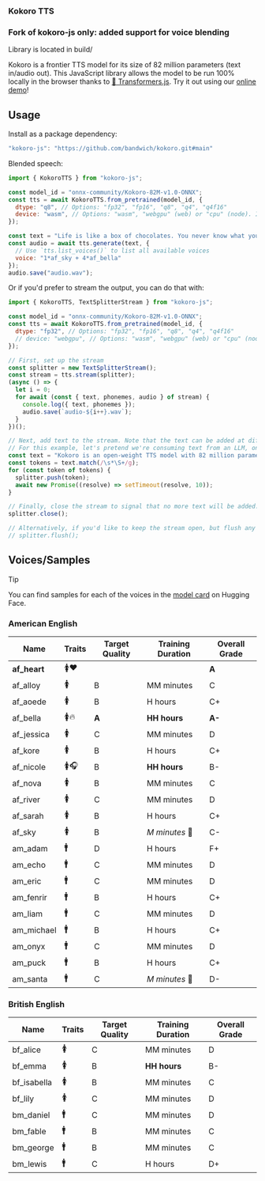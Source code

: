 ### Kokoro TTS

### Fork of kokoro-js only: added support for voice blending
Library is located in build/

Kokoro is a frontier TTS model for its size of 82 million parameters (text in/audio out). This JavaScript library allows the model to be run 100% locally in the browser thanks to [🤗 Transformers.js](https://huggingface.co/docs/transformers.js). Try it out using our [online demo](https://huggingface.co/spaces/webml-community/kokoro-webgpu)!

## Usage

Install as a package dependency:

```js
"kokoro-js": "https://github.com/bandwich/kokoro.git#main"
```

Blended speech:

```js
import { KokoroTTS } from "kokoro-js";

const model_id = "onnx-community/Kokoro-82M-v1.0-ONNX";
const tts = await KokoroTTS.from_pretrained(model_id, {
  dtype: "q8", // Options: "fp32", "fp16", "q8", "q4", "q4f16"
  device: "wasm", // Options: "wasm", "webgpu" (web) or "cpu" (node). If using "webgpu", we recommend using dtype="fp32".
});

const text = "Life is like a box of chocolates. You never know what you're gonna get.";
const audio = await tts.generate(text, {
  // Use `tts.list_voices()` to list all available voices
  voice: "1*af_sky + 4*af_bella"
});
audio.save("audio.wav");
```

Or if you'd prefer to stream the output, you can do that with:

```js
import { KokoroTTS, TextSplitterStream } from "kokoro-js";

const model_id = "onnx-community/Kokoro-82M-v1.0-ONNX";
const tts = await KokoroTTS.from_pretrained(model_id, {
  dtype: "fp32", // Options: "fp32", "fp16", "q8", "q4", "q4f16"
  // device: "webgpu", // Options: "wasm", "webgpu" (web) or "cpu" (node).
});

// First, set up the stream
const splitter = new TextSplitterStream();
const stream = tts.stream(splitter);
(async () => {
  let i = 0;
  for await (const { text, phonemes, audio } of stream) {
    console.log({ text, phonemes });
    audio.save(`audio-${i++}.wav`);
  }
})();

// Next, add text to the stream. Note that the text can be added at different times.
// For this example, let's pretend we're consuming text from an LLM, one word at a time.
const text = "Kokoro is an open-weight TTS model with 82 million parameters. Despite its lightweight architecture, it delivers comparable quality to larger models while being significantly faster and more cost-efficient. With Apache-licensed weights, Kokoro can be deployed anywhere from production environments to personal projects. It can even run 100% locally in your browser, powered by Transformers.js!";
const tokens = text.match(/\s*\S+/g);
for (const token of tokens) {
  splitter.push(token);
  await new Promise((resolve) => setTimeout(resolve, 10));
}

// Finally, close the stream to signal that no more text will be added.
splitter.close();

// Alternatively, if you'd like to keep the stream open, but flush any remaining text, you can use the `flush` method.
// splitter.flush();
```

## Voices/Samples

> [!TIP]
> You can find samples for each of the voices in the [model card](https://huggingface.co/onnx-community/Kokoro-82M-v1.0-ONNX#samples) on Hugging Face.

### American English

| Name         | Traits | Target Quality | Training Duration | Overall Grade |
| ------------ | ------ | -------------- | ----------------- | ------------- |
| **af_heart** | 🚺❤️   |                |                   | **A**         |
| af_alloy     | 🚺     | B              | MM minutes        | C             |
| af_aoede     | 🚺     | B              | H hours           | C+            |
| af_bella     | 🚺🔥   | **A**          | **HH hours**      | **A-**        |
| af_jessica   | 🚺     | C              | MM minutes        | D             |
| af_kore      | 🚺     | B              | H hours           | C+            |
| af_nicole    | 🚺🎧   | B              | **HH hours**      | B-            |
| af_nova      | 🚺     | B              | MM minutes        | C             |
| af_river     | 🚺     | C              | MM minutes        | D             |
| af_sarah     | 🚺     | B              | H hours           | C+            |
| af_sky       | 🚺     | B              | _M minutes_ 🤏    | C-            |
| am_adam      | 🚹     | D              | H hours           | F+            |
| am_echo      | 🚹     | C              | MM minutes        | D             |
| am_eric      | 🚹     | C              | MM minutes        | D             |
| am_fenrir    | 🚹     | B              | H hours           | C+            |
| am_liam      | 🚹     | C              | MM minutes        | D             |
| am_michael   | 🚹     | B              | H hours           | C+            |
| am_onyx      | 🚹     | C              | MM minutes        | D             |
| am_puck      | 🚹     | B              | H hours           | C+            |
| am_santa     | 🚹     | C              | _M minutes_ 🤏    | D-            |

### British English

| Name        | Traits | Target Quality | Training Duration | Overall Grade |
| ----------- | ------ | -------------- | ----------------- | ------------- |
| bf_alice    | 🚺     | C              | MM minutes        | D             |
| bf_emma     | 🚺     | B              | **HH hours**      | B-            |
| bf_isabella | 🚺     | B              | MM minutes        | C             |
| bf_lily     | 🚺     | C              | MM minutes        | D             |
| bm_daniel   | 🚹     | C              | MM minutes        | D             |
| bm_fable    | 🚹     | B              | MM minutes        | C             |
| bm_george   | 🚹     | B              | MM minutes        | C             |
| bm_lewis    | 🚹     | C              | H hours           | D+            |
